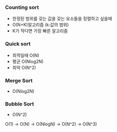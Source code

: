 ### Counting sort
- 한정된 범위를 갖는 값을 갖는 요소들을 정렬하고 싶을때
- O(N+K)알고리즘 (k:값의 범위)
- K가 작다면 가장 빠른 알고리즘

### Quick sort
- 최적일때 O(N)
- 평균 O(Nlog2N)
- 최악 O(N^2)

### Merge Sort
- O(Nlog2N)

### Bubble Sort
- O(N^2)


O(1) -> O(N) -> O(NlogN) -> O(N^2) -> O(N^3)